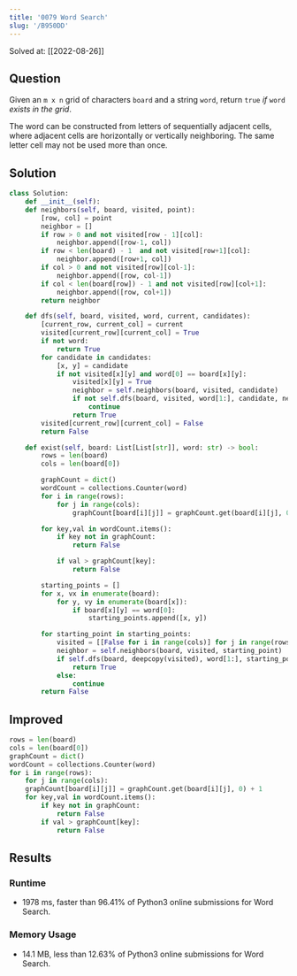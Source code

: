 ```yaml
---
title: '0079 Word Search'
slug: '/B950DD'
---
```


Solved at: [[2022-08-26]]

## Question

Given an `m x n` grid of characters `board` and a string `word`, return `true` _if_ `word` _exists in the grid_.

The word can be constructed from letters of sequentially adjacent cells, where adjacent cells are horizontally or vertically neighboring. The same letter cell may not be used more than once.

## Solution

```python
class Solution:
    def __init__(self):
    def neighbors(self, board, visited, point):
        [row, col] = point
        neighbor = []
        if row > 0 and not visited[row - 1][col]:
            neighbor.append([row-1, col])
        if row < len(board) - 1  and not visited[row+1][col]:
            neighbor.append([row+1, col])
        if col > 0 and not visited[row][col-1]:
            neighbor.append([row, col-1])
        if col < len(board[row]) - 1 and not visited[row][col+1]:
            neighbor.append([row, col+1])
        return neighbor

    def dfs(self, board, visited, word, current, candidates):
        [current_row, current_col] = current
        visited[current_row][current_col] = True
        if not word:
            return True
        for candidate in candidates:
            [x, y] = candidate
            if not visited[x][y] and word[0] == board[x][y]:
                visited[x][y] = True
                neighbor = self.neighbors(board, visited, candidate)
                if not self.dfs(board, visited, word[1:], candidate, neighbor):
                    continue
                return True
        visited[current_row][current_col] = False
        return False

    def exist(self, board: List[List[str]], word: str) -> bool:
        rows = len(board)
        cols = len(board[0])

        graphCount = dict()
        wordCount = collections.Counter(word)
        for i in range(rows):
            for j in range(cols):
                graphCount[board[i][j]] = graphCount.get(board[i][j], 0) + 1

        for key,val in wordCount.items():
            if key not in graphCount:
                return False

            if val > graphCount[key]:
                return False

        starting_points = []
        for x, vx in enumerate(board):
            for y, vy in enumerate(board[x]):
                if board[x][y] == word[0]:
                    starting_points.append([x, y])

        for starting_point in starting_points:
            visited = [[False for i in range(cols)] for j in range(rows)]
            neighbor = self.neighbors(board, visited, starting_point)
            if self.dfs(board, deepcopy(visited), word[1:], starting_point, neighbor):
                return True
            else:
                continue
        return False
```

## Improved

```python
rows = len(board)
cols = len(board[0])
graphCount = dict()
wordCount = collections.Counter(word)
for i in range(rows):
    for j in range(cols):
    graphCount[board[i][j]] = graphCount.get(board[i][j], 0) + 1
    for key,val in wordCount.items():
        if key not in graphCount:
            return False
        if val > graphCount[key]:
            return False
```

## Results

### Runtime

- 1978 ms, faster than 96.41% of Python3 online submissions for Word Search.

### Memory Usage

- 14.1 MB, less than 12.63% of Python3 online submissions for Word Search.
